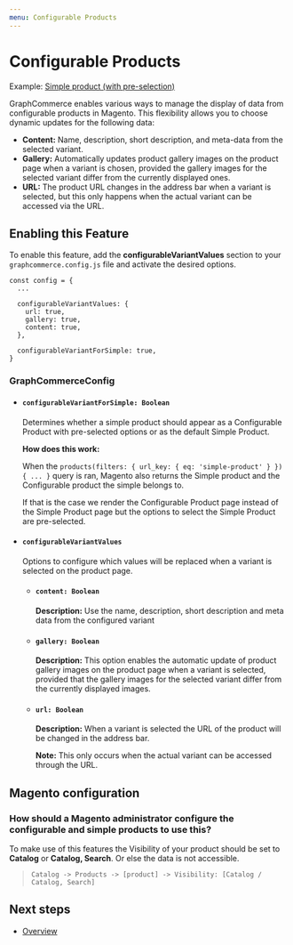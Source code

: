 ```yaml
---
menu: Configurable Products
---
```


# Configurable Products

Example:
[Simple product (with pre-selection)](https://graphcommerce.vercel.app/p/matriarch-s-edges-size-4-6y-gc-469-sock-6y)

GraphCommerce enables various ways to manage the display of data from
configurable products in Magento. This flexibility allows you to choose dynamic
updates for the following data:

- **Content:** Name, description, short description, and meta-data from the
  selected variant.
- **Gallery:** Automatically updates product gallery images on the product page
  when a variant is chosen, provided the gallery images for the selected variant
  differ from the currently displayed ones.
- **URL:** The product URL changes in the address bar when a variant is
  selected, but this only happens when the actual variant can be accessed via
  the URL.

## Enabling this Feature

To enable this feature, add the **configurableVariantValues** section to your
`graphcommerce.config.js` file and activate the desired options.

```
const config = {
  ...

  configurableVariantValues: {
    url: true,
    gallery: true,
    content: true,
  },

  configurableVariantForSimple: true,
}
```

### GraphCommerceConfig

- #### `configurableVariantForSimple: Boolean`

  Determines whether a simple product should appear as a Configurable Product
  with pre-selected options or as the default Simple Product.

  **How does this work:**

  When the `products(filters: { url_key: { eq: 'simple-product' } }) { ... }`
  query is ran, Magento also returns the Simple product and the Configurable
  product the simple belongs to.

  If that is the case we render the Configurable Product page instead of the
  Simple Product page but the options to select the Simple Product are
  pre-selected.

- #### `configurableVariantValues`

  Options to configure which values will be replaced when a variant is selected
  on the product page.

  - #### `content: Boolean`

    **Description:** Use the name, description, short description and meta data
    from the configured variant

  - #### `gallery: Boolean`

    **Description:** This option enables the automatic update of product gallery
    images on the product page when a variant is selected, provided that the
    gallery images for the selected variant differ from the currently displayed
    images.

  - #### `url: Boolean`

    **Description:** When a variant is selected the URL of the product will be
    changed in the address bar.

    **Note:** This only occurs when the actual variant can be accessed through
    the URL.

## Magento configuration

### How should a Magento administrator configure the configurable and simple products to use this?

To make use of this features the Visibility of your product should be set to
**Catalog** or **Catalog, Search**. Or else the data is not accessible.

> `Catalog -> Products -> [product] -> Visibility: [Catalog / Catalog, Search]`

## Next steps

- [Overview](./readme)
